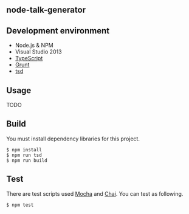 node-talk-generator
-------------------

## Development environment
* Node.js & NPM
* Visual Studio 2013
* [TypeScript](http://www.typescriptlang.org)
* [Grunt](http://gruntjs.com)
* [tsd](http://definitelytyped.org/tsd/)

## Usage
TODO

## Build
You must install dependency libraries for this project.

```
$ npm install
$ npm run tsd
$ npm run build
```

## Test
There are test scripts used [Mocha](http://mochajs.org) and [Chai](http://chaijs.com). You can test as following.

```
$ npm test
```